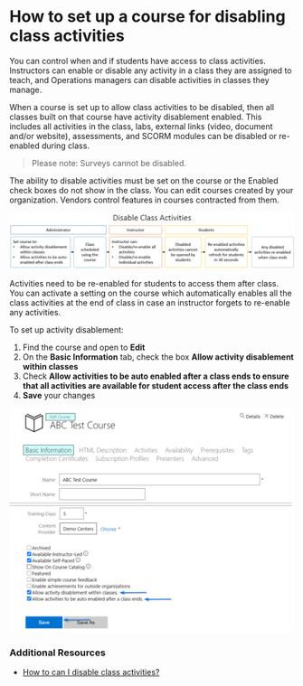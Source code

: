 # How to set up a course for disabling class activities

You can control when and if students have access to class activities. Instructors can enable or disable any activity in a class they are assigned to teach, and Operations managers can disable activities in classes they manage. 

When a course is set up to allow class activities to be disabled, then all classes built on that course have activity disablement enabled. This includes all activities in the class, labs, external links (video, document and/or website), assessments, and SCORM modules can be disabled or re-enabled during class. 

> Please note: Surveys cannot be disabled.

The ability to disable activities must be set on the course or the Enabled check boxes do not show in the class. You can edit courses created by your organization. Vendors control features in courses contracted from them. 

![](/tms/images/course-disable-class-activities.png)

Activities need to be re-enabled for students to access them after class. You can activate a setting on the course which automatically enables all the class activities at the end of class in case an instructor forgets to re-enable any activities. 

To set up activity disablement:
1.	Find the course and open to **Edit**
1.	On the **Basic Information** tab, check the box **Allow activity disablement within classes**
1.	Check **Allow activities to be auto enabled after a class ends to ensure that all activities are available for student access after the class ends**
1.	**Save** your changes

![](/tms/images/course-enable-activity-disablement.png)

### Additional Resources

- [How to can I disable class activities?](/tms/instructors/instructor-prep-and-classes/disable-class-activities.md)
